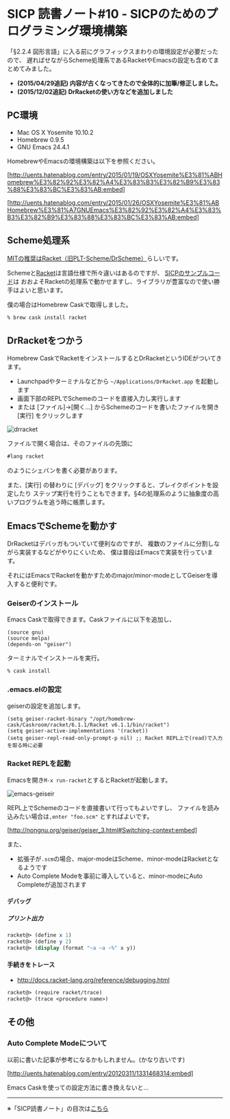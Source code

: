 SICP 読書ノート#10 - SICPのためのプログラミング環境構築
======================================
「§2.2.4 図形言語」に入る前にグラフィックスまわりの環境設定が必要だったので、
遅ればせながらScheme処理系であるRacketやEmacsの設定も含めてまとめてみました。

- **(2015/04/29追記) 内容が古くなってきたので全体的に加筆/修正しました。**
- **(2015/12/02追記) DrRacketの使い方などを追加しました**

PC環境
--------------------------------
- Mac OS X Yosemite 10.10.2
- Homebrew 0.9.5
- GNU Emacs 24.4.1

HomebrewやEmacsの環境構築は以下を参照ください。

[http://uents.hatenablog.com/entry/2015/01/19/OSXYosemite%E3%81%ABHomebrew%E3%82%92%E3%82%A4%E3%83%B3%E3%82%B9%E3%83%88%E3%83%BC%E3%83%AB:embed]

[http://uents.hatenablog.com/entry/2015/01/26/OSXYosemite%E3%81%ABHomebrew%E3%81%A7GNUEmacs%E3%82%92%E3%82%A4%E3%83%B3%E3%82%B9%E3%83%88%E3%83%BC%E3%83%AB:embed]


Scheme処理系
--------------------------------
[MITの推奨はRacket（旧PLT-Scheme/DrScheme）](http://cl.naist.jp/index.php?SICP%CA%D9%B6%AF%B2%F1)らしいです。

Schemeと[Racket](https://ja.wikipedia.org/wiki/Racket)は言語仕様で所々違いはあるのですが、
[SICPのサンプルコード](https://mitpress.mit.edu/sicp/code/index.html)は
おおよそRacketの処理系で動かせますし、ライブラリが豊富なので使い勝手はよいと思います。

僕の場合はHomebrew Caskで取得しました。

```sh
% brew cask install racket
```

DrRacketをつかう
--------------------------------
Homebrew CaskでRacketをインストールするとDrRacketというIDEがついてきます。

- Launchpadやターミナルなどから `~/Applications/DrRacket.app` を起動します
- 画面下部のREPLでSchemeのコードを直接入力し実行します
- または [ファイル]→[開く...] からSchemeのコードを書いたファイルを開き [実行] をクリックします

![drracket](https://farm6.staticflickr.com/5821/23449575065_6a02150458_o_d.png)

ファイルで開く場合は、そのファイルの先頭に
```scheme
#lang racket
```
のようにシェバンを書く必要があります。

また、[実行] の替わりに [デバッグ] をクリックすると、ブレイクポイントを設定したり
ステップ実行を行うこともできます。§4の処理系のように抽象度の高いプログラムを追う時に帳票します。


EmacsでSchemeを動かす
--------------------------------
DrRacketはデバッガもついていて便利なのですが、
複数のファイルに分割しながら実装するなどがやりにくいため、
僕は普段はEmacsで実装を行っています。

それにはEmacsでRacketを動かすためのmajor/minor-modeとしてGeiserを導入すると便利です。

### Geiserのインストール
Emacs Caskで取得できます。Caskファイルに以下を追加し、

```elisp
(source gnu)
(source melpa)
(depends-on "geiser")
```

ターミナルでインストールを実行。

```
% cask install
```

### .emacs.elの設定
geiserの設定を追加します。

```elisp
(setq geiser-racket-binary "/opt/homebrew-cask/Caskroom/racket/6.1.1/Racket v6.1.1/bin/racket")
(setq geiser-active-implementations '(racket))
(setq geiser-repl-read-only-prompt-p nil) ;; Racket REPL上で(read)で入力を取る時に必要
```

### Racket REPLを起動
Emacsを開き```M-x run-racket```とするとRacketが起動します。

![emacs-geiseir](https://farm6.staticflickr.com/5717/23367054501_702e257df6_o_d.png)

REPL上でSchemeのコードを直接書いて行ってもよいですし、
ファイルを読み込みたい場合は```,enter "foo.scm"``` とすればよいです。

[http://nongnu.org/geiser/geiser_3.html#Switching-context:embed]

また、

- 拡張子が`.scm`の場合、major-modeはScheme、minor-modeはRacketとなるようです
- Auto Complete Modeを事前に導入していると、minor-modeにAuto Completeが追加されます


#### デバッグ

##### プリント出力
```scheme
racket@> (define x 1)
racket@> (define y 2)
racket@> (display (format "~a ~a ~%" x y))
```

#### 手続きをトレース
- http://docs.racket-lang.org/reference/debugging.html

```scheme
racket@> (require racket/trace)
racket@> (trace <procedure name>)
```

その他
--------------------------------

### Auto Complete Modeについて
以前に書いた記事が参考になるかもしれません。(かなり古いです)

[http://uents.hatenablog.com/entry/20120311/1331468314:embed]

Emacs Caskを使っての設定方法に書き換えないと…

--------------------------------

※「SICP読書ノート」の目次は[こちら](/entry/sicp/index)
